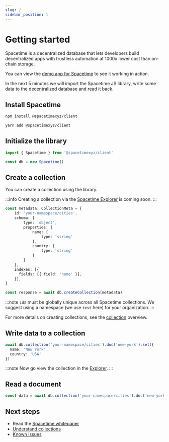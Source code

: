 ```yaml
---
slug: /
sidebar_position: 1
---
```


# Getting started

Spacetime is a decentralized database that lets developers build decentralized apps with trustless automation at 1000x lower cost than on-chain storage.

You can view the [demo app for Spacetime](https://social.testnet.spacetime.xyz) to see it working in action.

In the next 5 minutes we will import the Spacetime JS library, write some data to the decentralized database and read it back.

## Install Spacetime

```bash
npm install @spacetimexyz/client
```
```bash
yarn add @spacetimexyz/client
```

## Initialize the library

```ts
import { Spacetime } from '@spacetimexyz/client'

const db = new Spacetime()
```

## Create a collection

You can create a collection using the library.

:::info
Creating a collection via the [Spacetime Explorer](https://explorer.testnet.spacetime.xyz) is coming soon.
:::

```ts
const metadata: CollectionMeta = {
    id: 'your-namespace/cities',
    schema: {
        type: 'object',
        properties: {
            name: {
                type: 'string'
            },
            country: {
                type: 'string'
            }
        }
    },
    indexes: [{
      fields: [{ field: 'name' }],
    }],
}

const response = await db.createCollection(metadata)
```

:::note
`id`s must be globally unique across all Spacetime collections. We suggest using a namespace (we use `test` here) for your organization.
:::

For more details on creating collections, see the [collection](/collections) overview.

## Write data to a collection

```ts
await db.collection('your-namespace/cities').doc('new-york').set({ 
  name: 'New York',
  country: 'USA'
})
```

:::note
Now go view the collection in the [Explorer](https://explorer.testnet.spacetime.xyz).
:::

## Read a document

```ts
const data = await db.collection('your-namespace/cities').doc('new-york').get()
```

## Next steps

* Read the [Spacetime whitepaper](https://bit.ly/spctmwp)
* [Understand collections](/read)
* [Known issues](/known-issues)